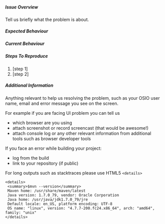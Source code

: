 <!--
Thanks for interest in Openshift.io and apologies for making your experience not yet as awesome as we strive for.  

Please follow template provided below to report a bug you have encountered and we will make sure to improve it.

YOU CAN DELETE THIS TEXT BEFORE SUBMITTING THE ISSUE
-->

##### Issue Overview

Tell us briefly what the problem is about.

##### Expected Behaviour

##### Current Behaviour

##### Steps To Reproduce

1. [step 1]
2. [step 2]

##### Additional Information

Anything relevant to help us resolving the problem, such as your OSIO user name, email and error message you see on the screen. 

For example if you are facing UI problem you can tell us

  * which browser are you using
  * attach screenshot or record screencast (that would be awesome!)
  * attach console log or any other relevant information from additional tools such as browser developer tools

If you face an error while building your project:

  * log from the build
  * link to your repository (if public)

For long outputs such as stacktraces please use HTML5 `<details>`

```
<details>
 <summary>$mvn --version</summary>
 Maven home: /usr/share/maven/latest
 Java version: 1.7.0_79, vendor: Oracle Corporation
 Java home: /usr/java/jdk1.7.0_79/jre
 Default locale: en_US, platform encoding: UTF-8
 OS name: "linux", version: "4.7.7-200.fc24.x86_64", arch: "amd64", family: "unix"
</details>
```

